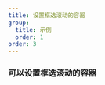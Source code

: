 ```yaml
---
title: 设置框选滚动的容器
group:
  title: 示例
  order: 1
order: 3
---
```


### 可以设置框选滚动的容器

<code src="../examples/scroll-container.tsx"></code>
